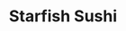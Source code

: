 ---
layout: place
title: Starfish Sushi
permalink: /california/los-angeles/starfish-sushi.html
stateAbbr: CA
stateName: California
cityName: Los Angeles
seo:
  type: restaurant
  links: null
place_id: ChIJtxHpla7AwoARbVLh3jqmXzM
photos:
  - name: >-
      places/ChIJtxHpla7AwoARbVLh3jqmXzM/photos/AeeoHcJ1ncgipMRJW4ytAs4hdAfeu9gw4ynw1aJNFpew1jay4mFLXet_BLhs581CqHSMQyWhsp2z2r-f3hXLu2Ldx0hfqXEl2b6W1CI_GzGuCRrfnPzGrHiYhg2zfMlvEH00urRtA2o8_xNKk-VtCqXp_DYizfS5-Qf9ObLjjm2yYTIBMlm9sji1slbgw-IhIU5XATn8m6o2A_ccVJuV6rj8tjhC6MB-Ady4cyhGNe3vwRD38Q5gjtNHowLz2lTtqgY9l4WtCpZ4xt49RSQNaDVvifFIpD-OHDdB1lPg3FFt-Jm1cGc2BBs_FJF3_wCUhQuJHhAUhyR6EAG3-wc3wapFfQk8wDlr9FVp50e4WdEP30k0DvI976QQxG4d1i7SVgsHiAz4fQ5JUzeNjPvP3TnYA30EI9brbCvv9p964MCs9KA
    widthPx: 3840
    heightPx: 2160
    authorAttributions:
      - displayName: Douglas U. Sosa
        uri: https://maps.google.com/maps/contrib/116236072298461132122
        photoUri: >-
          https://lh3.googleusercontent.com/a/ACg8ocJNvedbx5zB6PK9g7n1pY4WH2EKj_u0fd-zYTJqYnD9q6f2Mye0=s100-p-k-no-mo
    flagContentUri: >-
      https://www.google.com/local/imagery/report/?cb_client=maps_api_places.places_api&image_key=!1e10!2sCIHM0ogKEICAgICal9iXAg&hl=en-US
    googleMapsUri: >-
      https://www.google.com/maps/place//data=!3m4!1e2!3m2!1sCIHM0ogKEICAgICal9iXAg!2e10!4m2!3m1!1s0x80c2c0ae95e911b7:0x335fa63adee1526d
  - name: >-
      places/ChIJtxHpla7AwoARbVLh3jqmXzM/photos/AeeoHcLnP5_LLDLjAhFyaqQkO93juHfZO5HBWnJpwMaTXC9LrC4MAIR-ciYuBcPQqn1RDbzCtOtJcgf0G1br_UsRVwKsGxzXdh9LPZ5JsF-zktZT00zPbLDl0fWKzKzbSD88IUB5ZSrEA6wOmYLFclOjr_EsYRW1h8nA7_NKW4QNShI1qFWnej73nV0IhJRll31KGRv6wdMYBZvnAOaf-oxbKjbRxSO6h_cj4voSp__byHT9OhFPX-BnV75PYBZnJYUvEF3x_s6H7Z-24WNJCf94rufJ3KCI3ocIzCUVkobYJ0ldsw
    widthPx: 3161
    heightPx: 3027
    authorAttributions:
      - displayName: Starfish Sushi
        uri: https://maps.google.com/maps/contrib/109715827230724423963
        photoUri: >-
          https://lh3.googleusercontent.com/a/ACg8ocK1KvQ5md0WMlaBBJr9xvEJr1acsBpB1fShwZkdQxT53tcZdw=s100-p-k-no-mo
    flagContentUri: >-
      https://www.google.com/local/imagery/report/?cb_client=maps_api_places.places_api&image_key=!1e10!2sAF1QipPjpJxUMMPwpo37ih1oGNbzBH7PUnVhPLIO7MUB&hl=en-US
    googleMapsUri: >-
      https://www.google.com/maps/place//data=!3m4!1e2!3m2!1sAF1QipPjpJxUMMPwpo37ih1oGNbzBH7PUnVhPLIO7MUB!2e10!4m2!3m1!1s0x80c2c0ae95e911b7:0x335fa63adee1526d
  - name: >-
      places/ChIJtxHpla7AwoARbVLh3jqmXzM/photos/AeeoHcKYAzn5JTJOUYUpQHWEZUygSWOHSNDuQfGraQv7wGLMniv-qNMstC-ILskFnKK5ssVgWbxodbtALB3OYvCmS2zhQy7KkYxOK_QKbk0Gw8fvVdhJDQPDRhDoDY2rgvvwsVII6bvpFvoUHCyZ5h2cAecAxnpohIrlKa66dTogJIg3Jq0WDHcyA_pd6QRW6hzesC2N-I-1O8mAhvyvZWZs3mucPjlmZobcnB024Or8hjA2OeXPbM17ZxkVv1OKBQB9JiF5ad0mRMufo5od1KjQ-7c63njMmMuh8vQ0ZF8xxFlKoyaae67HVvClFn0kxsTC1iJ3Dz0aWOlpUj3kPEmnJHLSp-XgiCR6Vuvv-gWegyq2B1XD8kNDky4l153iku2M6NJO2RLmjydtAK3yfF7TlOJrnCLK0X-5K9CumAj7PvXxQjaV
    widthPx: 3024
    heightPx: 4032
    authorAttributions:
      - displayName: Lauren Donahoe
        uri: https://maps.google.com/maps/contrib/117926096697708887772
        photoUri: >-
          https://lh3.googleusercontent.com/a-/ALV-UjUzI-Yh0isB7B_BmNJ7sis-yuHryYkVNndfPBwKUUHBSPsVvff4=s100-p-k-no-mo
    flagContentUri: >-
      https://www.google.com/local/imagery/report/?cb_client=maps_api_places.places_api&image_key=!1e10!2sCIHM0ogKEICAgICdqIuQpwE&hl=en-US
    googleMapsUri: >-
      https://www.google.com/maps/place//data=!3m4!1e2!3m2!1sCIHM0ogKEICAgICdqIuQpwE!2e10!4m2!3m1!1s0x80c2c0ae95e911b7:0x335fa63adee1526d
  - name: >-
      places/ChIJtxHpla7AwoARbVLh3jqmXzM/photos/AeeoHcJYFjVbenxYl-DGATohc2PBtJ4VQTilJCNSDeBw_XNVP-bAb-sakTrK-R--x2hY0HoMmYySfKMetObLtj8dibeYmkoZnXbAiuxCpnTWe_l6PK1ZnFj-G7XjKrvwWvlTfsb7jsuF32bC3c1UKW1yEPlpBM8eHUSEu8WOCtZoA37Q4g7as1XY5w1baEpC-CWD9cNMXQEcbNMMUCPSXL5qbAY1ttabw8M6Lbc3ZUc4sR6OMF-zESQ_X0XHPAl9gQK64TA9hJ5hYX8N_7zrPNtHC0vMVVCFlSzoLTjo6i00twu9aWhu21yzsQBpD_GJ0YkEzCpbZaGOBNXvLZtRHegZ6JmDRH97LEj9i6q3QvOw0CrmsEiWu7tYSW2yuKJClCmWDEKapBes0M6dFe7vlpJPFaTdNMpEORvq-QzWGPcJjSBr4rzC
    widthPx: 3024
    heightPx: 4032
    authorAttributions:
      - displayName: Lauren Donahoe
        uri: https://maps.google.com/maps/contrib/117926096697708887772
        photoUri: >-
          https://lh3.googleusercontent.com/a-/ALV-UjUzI-Yh0isB7B_BmNJ7sis-yuHryYkVNndfPBwKUUHBSPsVvff4=s100-p-k-no-mo
    flagContentUri: >-
      https://www.google.com/local/imagery/report/?cb_client=maps_api_places.places_api&image_key=!1e10!2sCIHM0ogKEICAgICdqIuQmwE&hl=en-US
    googleMapsUri: >-
      https://www.google.com/maps/place//data=!3m4!1e2!3m2!1sCIHM0ogKEICAgICdqIuQmwE!2e10!4m2!3m1!1s0x80c2c0ae95e911b7:0x335fa63adee1526d
  - name: >-
      places/ChIJtxHpla7AwoARbVLh3jqmXzM/photos/AeeoHcKR-h6EC-6XsWREP0CVGrd0L17iUgAqYksfFhHVGfqps9Yoba53FRXexR9qwT07Zb0FIZlYylwv8H4FrMcOJzh2U4w0A_LMafsmc5uTwGRU-1e1ACJLkRK7X9yv5vdFwm4hZBWcpPaW1wBayo8ubVvZS9elVBCI0fa1Ta6EWj6EXVMsFUcI_xQIy-LUXEsExKLzFqJONC-gYpu9sEmPhLy4Wa0t5ezKaag9jcfgep8BVrwXsz9F-ZvIlpaEyZH5X1L0oHe-RbJNLTX6zZ1fFawtPu2Ft_ps620JVwrVKID0ROpNrI4SNqFC4bwoD9S4ltOSWxE3HT6sOZVLpFuJ781AEKVKxut8z6KhqRb2VFxCGZ6O2URInnkGY8GoMK0W9lpYI_vDXqPglkgC2RZ2yrtS9Y8NJ1Bc4umMpOggLI0uOw
    widthPx: 4080
    heightPx: 3072
    authorAttributions:
      - displayName: Eileen
        uri: https://maps.google.com/maps/contrib/110892611041487958259
        photoUri: >-
          https://lh3.googleusercontent.com/a/ACg8ocJee1u4Sj0tk4mBooaTWw7ytOjoIdQ4Imv7XxHHmEaLOrTTVw=s100-p-k-no-mo
    flagContentUri: >-
      https://www.google.com/local/imagery/report/?cb_client=maps_api_places.places_api&image_key=!1e10!2sCIHM0ogKEICAgIDRhv-IKg&hl=en-US
    googleMapsUri: >-
      https://www.google.com/maps/place//data=!3m4!1e2!3m2!1sCIHM0ogKEICAgIDRhv-IKg!2e10!4m2!3m1!1s0x80c2c0ae95e911b7:0x335fa63adee1526d
  - name: >-
      places/ChIJtxHpla7AwoARbVLh3jqmXzM/photos/AeeoHcJUxoutV4ElSl9iBIi-EhHwXzaOLVjsORP_dGny-_Og2K-GgCeoJSBGbTFbajmuqUgC_dEIOBKlUX8pvqvbzVgt42lkkV1MFjJkO3UKI1SuTOAnJghbRpUsJOmJx-QuVzl8_7l_Ddxqo63Uw7l1rD6B8PHvnFJXnYjBvXLjF-Aw72CvGjy-WrBsl5X8x9qe0iN4iagh80f55gIsgmhiOV9PpO6gbF7IbPlJ8zpqiFcGSIKGd9a9aQUQH09bGdClCzndpu5cW40SPfOFPVBpm3hUqhLMeaEEhheAeNCj-i4IfnGs8w2rVG_XQyv48MVwJmJOOsajv3i1om8b5-ATmkBJS-aOI9-ZnyDrEuOFqAZA-mypCwUE_sYtwac89E7vKZlI4wlk3wYtFIgz9CWT-56b2P7QWMpGr6Jul0P6yngyA_M
    widthPx: 2458
    heightPx: 2052
    authorAttributions:
      - displayName: Ta KK
        uri: https://maps.google.com/maps/contrib/106600420752359126162
        photoUri: >-
          https://lh3.googleusercontent.com/a-/ALV-UjU-0zgzN_1u8kWXwv20F7YTZdKk4H7Ttmf2pQ-EFn0dH_XaEQw=s100-p-k-no-mo
    flagContentUri: >-
      https://www.google.com/local/imagery/report/?cb_client=maps_api_places.places_api&image_key=!1e10!2sCIHM0ogKEICAgIC62OiYsAE&hl=en-US
    googleMapsUri: >-
      https://www.google.com/maps/place//data=!3m4!1e2!3m2!1sCIHM0ogKEICAgIC62OiYsAE!2e10!4m2!3m1!1s0x80c2c0ae95e911b7:0x335fa63adee1526d
  - name: >-
      places/ChIJtxHpla7AwoARbVLh3jqmXzM/photos/AeeoHcIjbwV5CxBYU9W8IFJv8ty8xkAMF4NfQF4GRth4LBcAoh3KhKhcHUT7jLbhb5bMd41gx7q40a3hD2wycM4245jglbIxVqYcvjPWdqBUO3pT_G5uy29A-OlsTbZHv9al-_w1LJLCGwMafMmVRlG0NdvWP1hfKT1wmunroKdqfFrBj77Wza9eirV-c-6LaAh6JYziHYr3G9X4HvBdsYh36XhaoLdsgN808o-AuqRabXCTQD4Vtys70OajYtypvT1azAsHTAA9FkajDR_19ro2L-rSTie3voy_vlM82phey2WlixQEQfSEeIOFA3k2k9wqc7abS8fqwvuwg3jB8INF_qh06XAnIomOZq_Uiv6tW2hUSA15b_ZAsDkaRVXdhrHRq6QiBjvMdxMxIHxpngnU-knbskstqMtLJjRDsQ3QiQsiDQ
    widthPx: 4032
    heightPx: 2268
    authorAttributions:
      - displayName: Tony Rosales
        uri: https://maps.google.com/maps/contrib/103627373352548677612
        photoUri: >-
          https://lh3.googleusercontent.com/a-/ALV-UjUJC18-yBNDZqUvGH23fwnMIxBLEzKkHIKnsrrzQlPn0RlOOuA=s100-p-k-no-mo
    flagContentUri: >-
      https://www.google.com/local/imagery/report/?cb_client=maps_api_places.places_api&image_key=!1e10!2sCIHM0ogKEICAgIDm-uryKg&hl=en-US
    googleMapsUri: >-
      https://www.google.com/maps/place//data=!3m4!1e2!3m2!1sCIHM0ogKEICAgIDm-uryKg!2e10!4m2!3m1!1s0x80c2c0ae95e911b7:0x335fa63adee1526d
  - name: >-
      places/ChIJtxHpla7AwoARbVLh3jqmXzM/photos/AeeoHcJD5x45IlGt812h_u-ytB0NkvJv2s3lX83_7ZrZBB1eTIEsPK3_KaTI5riqY-gs42tFGhsfJj4J1v9kJvl-Xvia0Wa4sAHB94mYuqVF4K1y3jY38iFhxI-WDPeWFMMBw5XMYe6ZRiS7vg272z69zxPVpF9Nr7MQa0gBiWc4k_H-kAIBb8DFQ1YDkNTWQsOeeDSPi5AFLdOk72kBeXe5MmcAD7QD4vx4gJT-TZjd2pPM4GIDjbzzWBd6CnLY6YTFUwq3v6_H7Q3bNVN_vPm36bz7ISbsoExuHa3xRWRyTI_UQQdylBUlDACntB10u_vMbjPbQopQ1de0IKhBGudLwaDQVI2Xs-bx6tW_s6TNeFxk2K4U9l2n8V5XLTaqOeMvKRMz9ZHkE6hFiKZnO3gjDCn0PxQ2CjI1zHzVhFSR-10Qo47b
    widthPx: 3024
    heightPx: 4032
    authorAttributions:
      - displayName: Randi L Rubin
        uri: https://maps.google.com/maps/contrib/111459367325224700604
        photoUri: >-
          https://lh3.googleusercontent.com/a-/ALV-UjXf9_w_-227jviJo8GlH13Xe-0YSXuw25Sb4UE0VSwqUVYnwX_e=s100-p-k-no-mo
    flagContentUri: >-
      https://www.google.com/local/imagery/report/?cb_client=maps_api_places.places_api&image_key=!1e10!2sCIHM0ogKEICAgID3z9r5sAE&hl=en-US
    googleMapsUri: >-
      https://www.google.com/maps/place//data=!3m4!1e2!3m2!1sCIHM0ogKEICAgID3z9r5sAE!2e10!4m2!3m1!1s0x80c2c0ae95e911b7:0x335fa63adee1526d
  - name: >-
      places/ChIJtxHpla7AwoARbVLh3jqmXzM/photos/AeeoHcKWW7grhxMEK4r9mJBR82ouabjrG38y4cyvDGbbuYhzax-Y30-l2CvfEZjzfd9TyQNF32cnXaeehhRi_C4uUwqNbIngfSavhnbcHS2YvPG_c4JF9JSdbmGMEkkD43WWrL_7IsdcuB6RmVbTE5Wjl6iDDP5OODIORBio-DtkfUecBXJ-DEhg8VsD7vnKYz1CZvgwkbTvt4ilfG7JVfV0p5peXvJbLyeG0bRadMFNsoAj67tEvzvUxMFpHcHNJeLVuf8D4XeoJQP5n_7FgOuPAM46_zwK2Xh7raj5qOeUEDX-i0uzhtWbq9ShMxUp3rD3YVpvV9BdijNiKVwaQC57SJZCdD2yh80YAYFdncOYYwN7ozsyolj7s8NMS65LNeyArB01ERZWD-2RPDiKMA9ElTMLb8iLkcQo3Nn86im0nKk
    widthPx: 2268
    heightPx: 4032
    authorAttributions:
      - displayName: Chloe Lee
        uri: https://maps.google.com/maps/contrib/110217814646594801984
        photoUri: >-
          https://lh3.googleusercontent.com/a/ACg8ocL5y_gPxnByqLYzh5QFVDBAkgQzZBY5sLndl9O91DMTo7GkSg=s100-p-k-no-mo
    flagContentUri: >-
      https://www.google.com/local/imagery/report/?cb_client=maps_api_places.places_api&image_key=!1e10!2sCIHM0ogKEICAgIDTmvexdQ&hl=en-US
    googleMapsUri: >-
      https://www.google.com/maps/place//data=!3m4!1e2!3m2!1sCIHM0ogKEICAgIDTmvexdQ!2e10!4m2!3m1!1s0x80c2c0ae95e911b7:0x335fa63adee1526d
  - name: >-
      places/ChIJtxHpla7AwoARbVLh3jqmXzM/photos/AeeoHcK_G_F_dP2vqhG34B_iaNdLzQJPYvbw7YM5z6LMcN9JPI3KPe_7zSorsCCElv-1X681yxhcjSCTIr57MUKO5YiBWVRrh5OwKMJgFahSJ8NcrDAarM8F416DPX6MS9Ci7CSu4hutTvaVLvJf5ynykCC9oBtVV3oNLHQ-5RFm7G1w96HaP82iwKpM-KAEq0qDwQvkWbSL23qAL02XupL1TZXyMIGI4G9M13HA86UaqR3YptM-WWNQsK-ePuJvl09mOp4_Las54AGIFF4Mkfk85-cUYbMfIPmBQSnX6GU7xDMqm-S9cUb6tACfMJWjysGPgdnEcWq9cfzqlVcYaouVzhTKI53tB6g6HGaccImHc52CzGxK8WbsGxtbE15tJcjWJHq4X9oZAVBEnv0j2lsrqI_YDgy3lOxqFi3XdLMDnhLYDXxC
    widthPx: 2992
    heightPx: 2992
    authorAttributions:
      - displayName: Wook Kwon
        uri: https://maps.google.com/maps/contrib/105778176642275394409
        photoUri: >-
          https://lh3.googleusercontent.com/a/ACg8ocIyP1MA7xnfHVciWSeIet-CGd1yvsrh3162sZFBKOE2uemK-Q=s100-p-k-no-mo
    flagContentUri: >-
      https://www.google.com/local/imagery/report/?cb_client=maps_api_places.places_api&image_key=!1e10!2sCIHM0ogKEICAgICr4ZOg-QE&hl=en-US
    googleMapsUri: >-
      https://www.google.com/maps/place//data=!3m4!1e2!3m2!1sCIHM0ogKEICAgICr4ZOg-QE!2e10!4m2!3m1!1s0x80c2c0ae95e911b7:0x335fa63adee1526d
address: 1755 N Vermont Ave, Los Angeles, CA 90027, USA
street: 1755 N Vermont Ave
city: Los Angeles
state: CA
zip: '90027'
country: USA
neighborhood: Central LA
latitude: '34.102983'
longitude: '-118.292022'
accessibility_options:
  wheelchairAccessibleParking: true
  wheelchairAccessibleEntrance: true
  wheelchairAccessibleRestroom: true
  wheelchairAccessibleSeating: true
business_status: OPERATIONAL
name: Starfish Sushi
google_maps_links:
  directionsUri: >-
    https://www.google.com/maps/dir//''/data=!4m7!4m6!1m1!4e2!1m2!1m1!1s0x80c2c0ae95e911b7:0x335fa63adee1526d!3e0
  placeUri: https://maps.google.com/?cid=3701860190499459693
  writeAReviewUri: >-
    https://www.google.com/maps/place//data=!4m3!3m2!1s0x80c2c0ae95e911b7:0x335fa63adee1526d!12e1
  reviewsUri: >-
    https://www.google.com/maps/place//data=!4m4!3m3!1s0x80c2c0ae95e911b7:0x335fa63adee1526d!9m1!1b1
  photosUri: >-
    https://www.google.com/maps/place//data=!4m3!3m2!1s0x80c2c0ae95e911b7:0x335fa63adee1526d!10e5
primary_type: Sushi Restaurant
opening_hours:
  regular: null
  current: null
secondary_opening_hours:
  regular:
    weekdayDescriptions: null
    type: null
  current:
    weekdayDescriptions: null
    type: null
phone: null
price_level: null
price_range: null
rating: null
rating_count: 0
website: null
description: >-
  Discover Starfish Sushi in Los Angeles$$$Starfish Sushi in Los Angeles, CA,
  stands out as a casual dining spot specializing in fresh sushi and bento box
  options, complemented by a selection of wine and sake for an authentic
  Japanese-inspired experience. The restaurant emphasizes accessibility features
  like wheelchair-friendly parking and entrances, making it welcoming for all
  guests seeking quality Japanese cuisine. With its focus on simple yet
  flavorful dishes, it's an ideal choice for those exploring top-rated sushi
  restaurants in the area, where every meal highlights fresh ingredients and
  thoughtful presentation. Photos from the location suggest a cozy atmosphere
  perfect for casual meals or quick visits, appealing to anyone searching for
  reliable sushi places nearby.
generative_summary: >-
  Discover Starfish Sushi in Los Angeles$$$Starfish Sushi in Los Angeles, CA,
  stands out as a casual dining spot specializing in fresh sushi and bento box
  options, complemented by a selection of wine and sake for an authentic
  Japanese-inspired experience. The restaurant emphasizes accessibility features
  like wheelchair-friendly parking and entrances, making it welcoming for all
  guests seeking quality Japanese cuisine. With its focus on simple yet
  flavorful dishes, it's an ideal choice for those exploring top-rated sushi
  restaurants in the area, where every meal highlights fresh ingredients and
  thoughtful presentation. Photos from the location suggest a cozy atmosphere
  perfect for casual meals or quick visits, appealing to anyone searching for
  reliable sushi places nearby.
generative_disclosure: Summarized by AI using the Grok-3-Mini model.
reviews: null
review_summary: >-
  Visitor Feedback on Starfish Sushi$$$Folks who stop by spots like this sushi
  restaurant often highlight the fresh flavors and well-prepared rolls as
  standout features, making it a go-to for satisfying cravings. Many appreciate
  the straightforward menu that includes bento boxes and drinks, noting that it
  delivers a solid dining experience without any fuss. While some mention the
  casual vibe feels just right for everyday meals, others point out that the
  accessibility options add to the overall convenience and enjoyment. Overall,
  it's clear that visitors enjoy the authentic touches in the offerings,
  positioning it as a dependable choice among local Japanese places for anyone
  looking to try great sushi nearby.
review_disclosure: Summarized by AI using the Grok-3-Mini model.
parking_options: null
payment_options: null
allow_dogs: null
curbside_pickup: null
delivery: null
dine_in: null
good_for_children: null
good_for_groups: null
good_for_sports: null
live_music: null
menu_for_children: null
outdoor_seating: null
reservable: null
restroom: null
serves_beer: null
serves_breakfast: null
serves_brunch: null
serves_cocktails: null
serves_coffee: null
serves_dinner: null
serves_dessert: null
serves_lunch: null
serves_vegetarian_food: null
serves_wine: null
takeout: null
update_category: pro
places_description: null

---